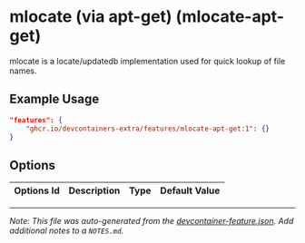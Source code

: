 
# mlocate (via apt-get) (mlocate-apt-get)

mlocate is a locate/updatedb implementation used for quick lookup of file names.

## Example Usage

```json
"features": {
    "ghcr.io/devcontainers-extra/features/mlocate-apt-get:1": {}
}
```

## Options

| Options Id | Description | Type | Default Value |
|-----|-----|-----|-----|




---

_Note: This file was auto-generated from the [devcontainer-feature.json](devcontainer-feature.json).  Add additional notes to a `NOTES.md`._
